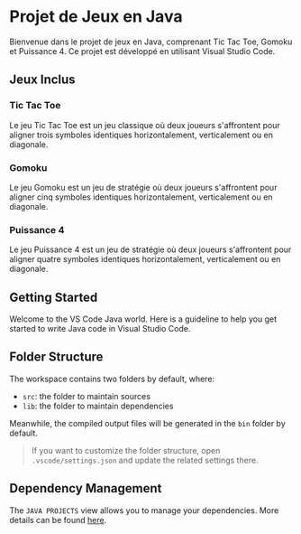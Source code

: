 # Projet de Jeux en Java

Bienvenue dans le projet de jeux en Java, comprenant Tic Tac Toe, Gomoku et Puissance 4. Ce projet est développé en utilisant Visual Studio Code.

## Jeux Inclus

### Tic Tac Toe

Le jeu Tic Tac Toe est un jeu classique où deux joueurs s'affrontent pour aligner trois symboles identiques horizontalement, verticalement ou en diagonale.

### Gomoku

Le jeu Gomoku est un jeu de stratégie où deux joueurs s'affrontent pour aligner cinq symboles identiques horizontalement, verticalement ou en diagonale.

### Puissance 4

Le jeu Puissance 4 est un jeu de stratégie où deux joueurs s'affrontent pour aligner quatre symboles identiques horizontalement, verticalement ou en diagonale.
## Getting Started

Welcome to the VS Code Java world. Here is a guideline to help you get started to write Java code in Visual Studio Code.

## Folder Structure

The workspace contains two folders by default, where:

- `src`: the folder to maintain sources
- `lib`: the folder to maintain dependencies

Meanwhile, the compiled output files will be generated in the `bin` folder by default.

> If you want to customize the folder structure, open `.vscode/settings.json` and update the related settings there.

## Dependency Management

The `JAVA PROJECTS` view allows you to manage your dependencies. More details can be found [here](https://github.com/microsoft/vscode-java-dependency#manage-dependencies).
